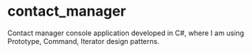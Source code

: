# contact_manager
Contact manager console application developed in C#, where I am using Prototype, Command, Iterator design patterns.

